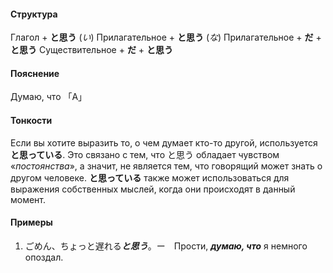 #### Структура
Глагол + **と思う**
(*い*) Прилагательное + **と思う**
(*な*) Прилагательное + **だ** + **と思う**
Существительное + **だ** + **と思う**
#### Пояснение
Думаю, что 「A」
#### Тонкости
Если вы хотите выразить то, о чем думает кто-то другой, используется **と思っている**. Это связано с тем, что と思う обладает чувством «*постоянства*», а значит, не является тем, что говорящий может знать о другом человеке. **と思っている** также может использоваться для выражения собственных мыслей, когда они происходят в данный момент.
#### Примеры
1. ごめん、ちょっと遅れる***と思う***。ー　Прости, ***думаю, что*** я немного опоздал.